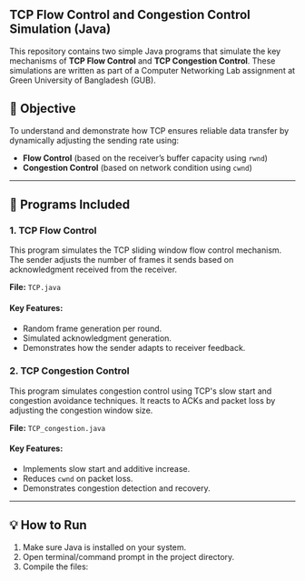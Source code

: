 ## TCP Flow Control and Congestion Control Simulation (Java)

This repository contains two simple Java programs that simulate the key mechanisms of **TCP Flow Control** and **TCP Congestion Control**. These simulations are written as part of a Computer Networking Lab assignment at Green University of Bangladesh (GUB).

## 📌 Objective

To understand and demonstrate how TCP ensures reliable data transfer by dynamically adjusting the sending rate using:

- **Flow Control** (based on the receiver’s buffer capacity using `rwnd`)
- **Congestion Control** (based on network condition using `cwnd`)

---

## 🚀 Programs Included

### 1. TCP Flow Control

This program simulates the TCP sliding window flow control mechanism. The sender adjusts the number of frames it sends based on acknowledgment received from the receiver.

**File:** `TCP.java`

#### Key Features:
- Random frame generation per round.
- Simulated acknowledgment generation.
- Demonstrates how the sender adapts to receiver feedback.

### 2. TCP Congestion Control

This program simulates congestion control using TCP's slow start and congestion avoidance techniques. It reacts to ACKs and packet loss by adjusting the congestion window size.

**File:** `TCP_congestion.java`

#### Key Features:
- Implements slow start and additive increase.
- Reduces `cwnd` on packet loss.
- Demonstrates congestion detection and recovery.

---

## 💡 How to Run

1. Make sure Java is installed on your system.
2. Open terminal/command prompt in the project directory.
3. Compile the files:


